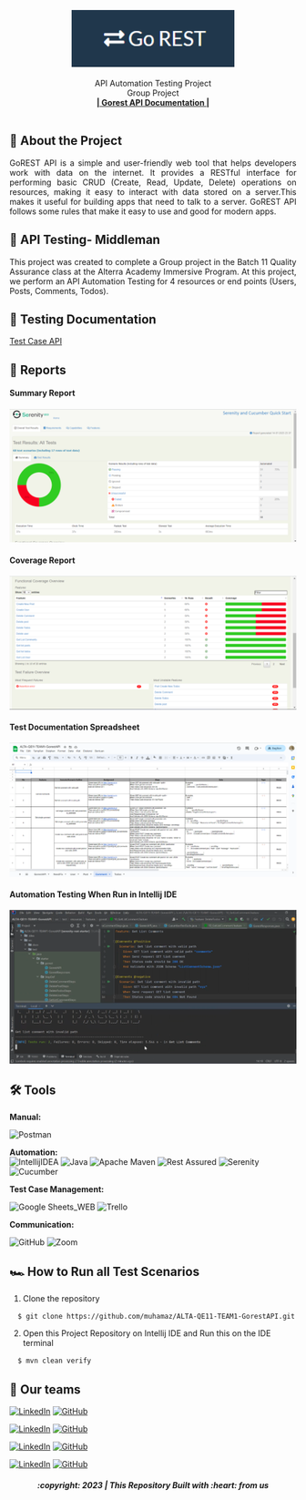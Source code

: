 
<div>
<p align="center">
  <a href="https://gorest.co.in/">
    <img src="https://github.com/muhamaz/ALTA-QE11-TEAM1-GorestAPI/blob/master/img/logo.png" height="100">
  </a>
  <br/>
    <br/>
    API Automation Testing Project
  <br />
    Group Project
  <br />
    <a href=""https://gorest.co.in"><strong>| Gorest API Documentation |</strong></a>
  <br />
  <br />
</p>
</div>

## 📑 About the Project

<p align="justify">GoREST API is a simple and user-friendly web tool that helps developers work with data on the internet. It provides a RESTful interface for performing basic CRUD (Create, Read, Update, Delete) operations on resources, making it easy to interact with data stored on a server.This makes it useful for building apps that need to talk to a server. GoREST API follows some rules that make it easy to use and good for modern apps.</p>

## 📑 API Testing- Middleman

<p align="justify">This project was created to complete a Group project in the Batch 11 Quality Assurance class at the Alterra Academy Immersive Program. At this project, we perform an API Automation Testing for 4 resources or end points (Users, Posts, Comments, Todos).</p>

## 📓 Testing Documentation
[Test Case API](https://docs.google.com/spreadsheets/d/1ipXm6ZpN7PKkvLjxSkkp3SF01KVSJT_ko8NUclTVVAI/edit#gid=1876454154)

## 📝 Reports


#### Summary Report
![report-api-summary](https://github.com/muhamaz/ALTA-QE11-TEAM1-GorestAPI/blob/master/img/sumreport.png)

#### Coverage Report
![report-api-cpverage](https://github.com/muhamaz/ALTA-QE11-TEAM1-GorestAPI/blob/master/img/coverage.png)

#### Test Documentation Spreadsheet
![report-api-chats](https://github.com/muhamaz/ALTA-QE11-TEAM1-GorestAPI/blob/master/img/testdoc.png)

#### Automation Testing When Run in Intellij IDE
![report-api-runningtest](https://github.com/muhamaz/ALTA-QE11-TEAM1-GorestAPI/blob/master/img/runnning.png)

## 🛠 Tools
**Manual:**

![Postman](https://img.shields.io/badge/Postman-FF6C37?style=for-the-badge&logo=postman&logoColor=white)

**Automation:**  
![IntellijIDEA](https://img.shields.io/badge/IntelliJIDEA-000000.svg?style=for-the-badge&logo=intellij-idea&logoColor=white)
![Java](https://img.shields.io/badge/java-%23ED8B00.svg?style=for-the-badge&logo=java&logoColor=white)
![Apache Maven](https://img.shields.io/badge/Apache%20Maven-C71A36?style=for-the-badge&logo=Apache%20Maven&logoColor=white)
![Rest Assured](https://img.shields.io/badge/-rest%20assured-000000?style=for-the-badge&logo=rest-assured&logoColor=black)
![Serenity](https://img.shields.io/badge/-serenity-16a67a?style=for-the-badge&logo=serenity&logoColor=black)
![Cucumber](https://img.shields.io/badge/-cucumber-4bc47b?style=for-the-badge&logo=cucumber&logoColor=black)

**Test Case Management:**  

![Google Sheets_WEB](https://img.shields.io/badge/-Google%20sheets-4bc47b?style=for-the-badge&logoColor=black)
![Trello](https://img.shields.io/badge/Trello-%23026AA7.svg?style=for-the-badge&logo=Trello&logoColor=white)

**Communication:**  

![GitHub](https://img.shields.io/badge/github%20Project-%23121011.svg?style=for-the-badge&logo=github&logoColor=white)
![Zoom](https://img.shields.io/badge/Zoom-2D8CFF?style=for-the-badge&logo=zoom&logoColor=white)

## 🏎️ How to Run all Test Scenarios

1. Clone the repository
```bash
  $ git clone https://github.com/muhamaz/ALTA-QE11-TEAM1-GorestAPI.git
```
2. Open  this Project Repository on Intellij IDE and Run this on the IDE terminal

```bash
  $ mvn clean verify
```


## 📱 Our teams

  [![LinkedIn](https://img.shields.io/badge/-Muhammad%20Humam%20Zaky-white?style=for-the-badge&logo=linkedin&logoColor=blue)](https://www.linkedin.com/in/muhammad-humam-zaky-139369170/)
  [![GitHub](https://img.shields.io/badge/-Muhammad%20Humam%20Zaky-white?style=for-the-badge&logo=github&logoColor=black)](https://github.com/muhamaz)

 [![LinkedIn](https://img.shields.io/badge/-Tris%20Jansen%20Lumban%20Toruan-white?style=for-the-badge&logo=linkedin&logoColor=blue)](https://www.linkedin.com/in/trisjansen/)
 [![GitHub](https://img.shields.io/badge/-Tris%20Jansen%20Lumban%20Toruan-white?style=for-the-badge&logo=github&logoColor=black)](https://github.com/TrisJansen)

 [![LinkedIn](https://img.shields.io/badge/-Dita%20Rahmayanti-white?style=for-the-badge&logo=linkedin&logoColor=blue)](https://www.linkedin.com/in/dita-rahmayanti-5658a8163/)
 [![GitHub](https://img.shields.io/badge/-Dita%20Rahmayanti-white?style=for-the-badge&logo=github&logoColor=black)](https://github.com/Dirayadita)

  [![LinkedIn](https://img.shields.io/badge/-Sandy%20Tri%20Saputra-white?style=for-the-badge&logo=linkedin&logoColor=blue)](https://www.linkedin.com/in/sandy-a3834b21b/)
 [![GitHub](https://img.shields.io/badge/-Sandy%20Tri%20Saputra-white?style=for-the-badge&logo=github&logoColor=black)](https://github.com/sandyotong)



<h5>
<p align="center">:copyright: 2023 | This Repository Built with :heart: from us</p>
</h5>
